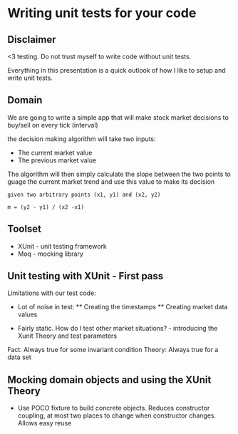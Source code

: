 # Writing unit tests for your code

## Disclaimer

<3 testing. Do not trust myself to write code without unit tests.

Everything in this presentation is a quick outlook of how I like to setup and write unit tests.


## Domain

We are going to write a simple app that will make stock market decisions to buy/sell on every tick (interval)

the decision making algorithm will take two inputs:
* The current market value
* The previous market value

The algorithm will then simply calculate the slope between the two points to guage the current market trend and use this value to make its decision

```
given two arbitrary points (x1, y1) and (x2, y2)

m = (y2 - y1) / (x2 -x1)
```

## Toolset

* XUnit - unit testing framework
* Moq - mocking library

## Unit testing with XUnit - First pass

Limitations with our test code:
* Lot of noise in test:
** Creating the timestamps
** Creating market data values

* Fairly static. How do I test other market situations? - introducing the Xunit Theory and test parameters

Fact: Always true for some invariant condition
Theory: Always true for a data set

## Mocking domain objects and using the XUnit Theory

* Use POCO fixture to build concrete objects. Reduces constructor coupling, at most two places to change when constructor changes. Allows easy reuse

